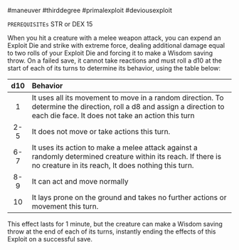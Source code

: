 #maneuver #thirddegree #primalexploit #deviousexploit 

`PREREQUISITEs`
STR or DEX 15

When you hit a creature with a melee weapon attack, you can expend an Exploit Die and strike with extreme force, dealing additional damage equal to two rolls of your Exploit Die and forcing it to make a Wisdom saving throw. On a failed save, it cannot take reactions and must roll a d10 at the start of each of its turns to determine its behavior, using the table below:

| **d10** | **Behavior**                                                                                                                                                                |
| :-----: | :-------------------------------------------------------------------------------------------------------------------------------------------------------------------------- |
|    1    | It uses all its movement to move in a random direction. To determine the direction, roll a d8 and assign a direction to each die face. It does not take an action this turn |
|   2-5   | It does not move or take actions this turn.                                                                                                                                 |
|   6-7   | It uses its action to make a melee attack against a randomly determined creature within its reach. If there is no creature in its reach, It does nothing this turn.         |
|   8-9   | It can act and move normally                                                                                                                                                |
|   10    | It lays prone on the ground and takes no further actions or movement this turn.                                                                                             |
This effect lasts for 1 minute, but the creature can make a Wisdom saving throw at the end of each of its turns, instantly ending the effects of this Exploit on a successful save.